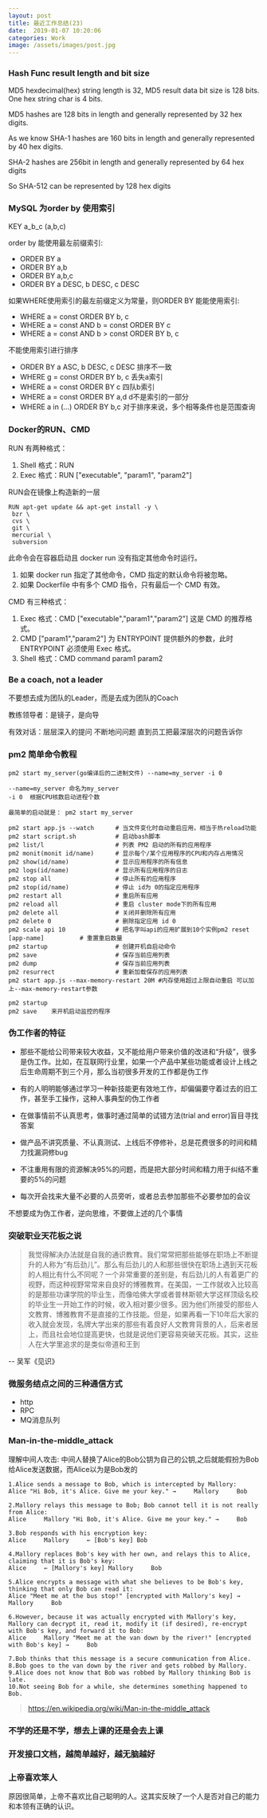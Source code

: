 ```yaml
---
layout: post
title: 最近工作总结(23)
date:  2019-01-07 10:20:06
categories: Work
image: /assets/images/post.jpg
---
```


### Hash Func result length and bit size

MD5 hexdecimal(hex) string length is 32, MD5 result data bit size is 128 bits. One hex string char is 4 bits.

MD5 hashes are 128 bits in length and generally represented by 32 hex digits.

As we know SHA-1 hashes are 160 bits in length and generally represented by 40 hex digits.

SHA-2 hashes are 256bit in length and generally represented by 64 hex digits

So SHA-512 can be represented by 128 hex digits

### MySQL 为order by 使用索引

KEY a_b_c (a,b,c)

order by 能使用最左前缀索引:
- ORDER BY a
- ORDER BY a,b
- ORDER BY a,b,c
- ORDER BY a DESC, b DESC, c DESC

如果WHERE使用索引的最左前缀定义为常量，则ORDER BY 能能使用索引:
- WHERE a = const ORDER BY b, c
- WHERE a = const AND b = const ORDER BY c
- WHERE a = const AND b > const ORDER BY b, c

不能使用索引进行排序
- ORDER BY a ASC, b DESC, c DESC 排序不一致
- WHERE g = const ORDER BY b, c 丢失a索引
- WHERE a = const ORDER BY c 四队b索引
- WHERE a = const ORDER BY a,d d不是索引的一部分
- WHERE a in (...) ORDER BY b,c 对于排序来说，多个相等条件也是范围查询

### Docker的RUN、CMD

RUN 有两种格式：
1. Shell 格式：RUN 
2. Exec 格式：RUN ["executable", "param1", "param2"] 

RUN会在镜像上构造新的一层

```
RUN apt-get update && apt-get install -y \  
 bzr \
 cvs \
 git \
 mercurial \
 subversion
```

此命令会在容器启动且 docker run 没有指定其他命令时运行。
1. 如果 docker run 指定了其他命令，CMD 指定的默认命令将被忽略。 
2. 如果 Dockerfile 中有多个 CMD 指令，只有最后一个 CMD 有效。 

CMD 有三种格式：
1. Exec 格式：CMD ["executable","param1","param2"] 这是 CMD 的推荐格式。 
2. CMD ["param1","param2"] 为 ENTRYPOINT 提供额外的参数，此时 ENTRYPOINT 必须使用 Exec 格式。 
3. Shell 格式：CMD command param1 param2  

### Be a coach, not a leader

不要想去成为团队的Leader，而是去成为团队的Coach

教练领导者：是镜子，是向导

有效对话：层层深入的提问 不断地问问题 直到员工把最深层次的问题告诉你

### pm2 简单命令教程

```
pm2 start my_server(go编译后的二进制文件) --name=my_server -i 0

--name=my_server 命名为my_server
-i 0  根据CPU核数启动进程个数

最简单的启动就是： pm2 start my_server

pm2 start app.js --watch      # 当文件变化时自动重启应用，相当于热reload功能
pm2 start script.sh           # 启动bash脚本
pm2 list/l                    # 列表 PM2 启动的所有的应用程序
pm2 monit(monit id/name)      # 显示每个/某个应用程序的CPU和内存占用情况
pm2 show(id/name)             # 显示应用程序的所有信息
pm2 logs(id/name)             # 显示所有应用程序的日志
pm2 stop all                  # 停止所有的应用程序
pm2 stop(id/name)             # 停止 id为 0的指定应用程序
pm2 restart all               # 重启所有应用
pm2 reload all                # 重启 cluster mode下的所有应用
pm2 delete all                # 关闭并删除所有应用
pm2 delete 0                  # 删除指定应用 id 0
pm2 scale api 10              # 把名字叫api的应用扩展到10个实例pm2 reset [app-name]          # 重置重启数量
pm2 startup                   # 创建开机自启动命令
pm2 save                      # 保存当前应用列表
pm2 dump                      # 保存当前应用列表
pm2 resurrect                 # 重新加载保存的应用列表
pm2 start app.js --max-memory-restart 20M #内存使用超过上限自动重启 可以加上--max-memory-restart参数

pm2 startup
pm2 save    来开机启动监控的程序
```

### 伪工作者的特征

- 那些不能给公司带来较大收益，又不能给用户带来价值的改进和“升级”，很多是伪工作。比如，在互联网行业里，如果一个产品中某些功能或者设计上线之后生命周期不到三个月，那么当初很多开发的工作都是伪工作

- 有的人明明能够通过学习一种新技能更有效地工作，却偏偏要守着过去的旧工作，甚至手工操作，这种人事典型的伪工作者

- 在做事情前不认真思考，做事时通过简单的试错方法(trial and error)盲目寻找答案

- 做产品不讲究质量、不认真测试、上线后不停修补，总是花费很多的时间和精力找漏洞修bug

- 不注重用有限的资源解决95%的问题，而是把大部分时间和精力用于纠结不重要的5%的问题

- 每次开会找来大量不必要的人员旁听，或者总去参加那些不必要参加的会议

不想要成为伪工作者，逆向思维，不要做上述的几个事情

### 突破职业天花板之说

>我觉得解决办法就是自我的通识教育。我们常常把那些能够在职场上不断提升的人称为“有后劲儿”。那么有后劲儿的人和那些很快在职场上遇到天花板的人相比有什么不同呢？一个非常重要的差别是，有后劲儿的人有着更广的视野，而这种视野常常来自良好的博雅教育。在美国，一工作就收入比较高的是那些功课学院的毕业生，而像哈佛大学或者普林斯顿大学这样顶级名校的毕业生一开始工作的时候，收入相对要少很多。因为他们所接受的那些人文教育、博雅教育不是直接的工作技能。但是，如果再看一下10年后大家的收入就会发现，名牌大学出来的那些有着良好人文教育背景的人，后来者居上，而且社会地位提高更快，也就是说他们更容易突破天花板。其实，这些人在大学里追求的是类似帝道和王到

-- 吴军《见识》


### 微服务结点之间的三种通信方式
- http
- RPC  
- MQ消息队列

### Man-in-the-middle_attack

理解中间人攻击: 中间人替换了Alice的Bob公钥为自己的公钥,之后就能假扮为Bob给Alice发送数据，而Alice以为是Bob发的

```
1.Alice sends a message to Bob, which is intercepted by Mallory:
Alice "Hi Bob, it's Alice. Give me your key." →     Mallory     Bob

2.Mallory relays this message to Bob; Bob cannot tell it is not really from Alice:
Alice     Mallory "Hi Bob, it's Alice. Give me your key." →     Bob

3.Bob responds with his encryption key:
Alice     Mallory     ← [Bob's key] Bob

4.Mallory replaces Bob's key with her own, and relays this to Alice, claiming that it is Bob's key:
Alice     ← [Mallory's key] Mallory     Bob

5.Alice encrypts a message with what she believes to be Bob's key, thinking that only Bob can read it:
Alice "Meet me at the bus stop!" [encrypted with Mallory's key] →     Mallory     Bob

6.However, because it was actually encrypted with Mallory's key, Mallory can decrypt it, read it, modify it (if desired), re-encrypt with Bob's key, and forward it to Bob:
Alice     Mallory "Meet me at the van down by the river!" [encrypted with Bob's key] →     Bob

7.Bob thinks that this message is a secure communication from Alice.
8.Bob goes to the van down by the river and gets robbed by Mallory.
9.Alice does not know that Bob was robbed by Mallory thinking Bob is late.
10.Not seeing Bob for a while, she determines something happened to Bob.
```
>https://en.wikipedia.org/wiki/Man-in-the-middle_attack

### 不学的还是不学，想去上课的还是会去上课

### 开发接口文档，越简单越好，越无脑越好

### 上帝喜欢笨人

原因很简单，上帝不喜欢比自己聪明的人。这其实反映了一个人是否对自己的能力和本领有正确的认识。
